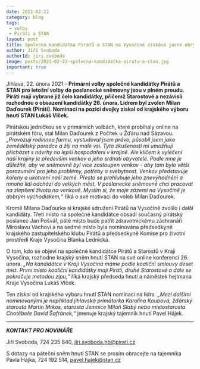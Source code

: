 ```yaml
---
date: 2021-02-22
category: blog
tags:
 - volby
 - Piráti a STAN
layout: post
title: Společná kandidátka Pirátů a STAN na Vysočině získává jasné obrysy
author: Jiří Svoboda
authorId: jiri.svoboda
image: posts/2021-02-22-spolecna-kandidatka-piratu-a-stan.jpg
important: true
---
```


Jihlava, 22. února 2021 - **Primární volby společné kandidátky Pirátů a STAN pro letošní volby do poslanecké sněmovny jsou v plném proudu. Piráti mají vybrané již čelo kandidátky, přičemž Starostové a nezávislí rozhodnou o obsazení kandidátky 26. února. Lídrem byl zvolen Milan Daďourek (Piráti). Nominaci na pozici dvojky získal od krajského výboru hnutí STAN Lukáš Vlček.**

Pirátskou jedničkou se v primárních volbách, které probíhaly online na pirátském fóru, stal Milan Daďourek z Počítek u Žďáru nad Sázavou. *„Provozuji rodinnou farmu, vystudoval jsem právo, působil jsem jako zemědělský poradce a žiji na malé vsi. Tyto zkušenosti mi umožňují přicházet s návrhy na lepší hospodaření v krajině. Ale klíčem k vyléčení naší krajiny je především venkov a jeho srdnatí obyvatelé. Podle mne je důležité, aby ve sněmovně byl více zastoupen venkov - aby tam bylo větší porozumění pro jeho problémy, potřeby a svébytnost. Venkov představuje kořeny a ukotvení naší země. Přesto se prohlubuje jeho znevýhodnění a mnoho lidí odchází do velkých měst. V poslanecké sněmovně chci pracovat na zlepšení života na venkově. Myslím si, že moje zázemí na Vysočině je dobrým východiskem,“* říká o své motivaci do voleb Milan Daďourek.

Kromě Milana Daďourka si krajské sdružení Pirátů na Vysočině zvolilo i další kandidáty. Třetí místo na společné kandidátce obsadí současný pirátský poslanec Jan Pošvář, páté místo bude patřit zdravotnickému záchranáři Miroslavu Váchovi a na sedmé místo byla nominována předsedkyně krajského zastupitelského klubu Pirátů a předsedkyně Komise pro životní prostředí Kraje Vysočina Blanka Lednická.

O tom, kdo se objeví na společné kandidátce Pirátů a Starostů v Kraji Vysočina, rozhodne krajský sněm hnutí STAN na své online konferenci 26. února. *„Na kandidátce v Kraji Vysočina máme podle koaliční smlouvy deset míst. První místo koaliční kandidátky mají Piráti, druhé Starostové a dále se pokračuje metodou zipu,“* říká krajský předseda hnutí a náměstek hejtmana Kraje Vysočina Lukáš Vlček.

Ten získal od krajského výboru hnutí STAN nominaci na lídra. *„Mezi dalšími nominovanými je například jihlavská primátorka Karolína Koubová, žďárský starosta Martin Mrkos, starosta Jemnice Miloň Slabý nebo místostarosta Chotěboře David Šafránek,“* jmenuje krajský tajemník hnutí Pavel Hájek.


---

***KONTAKT PRO NOVINÁŘE*** 

Jiří Svoboda, 724 235 840, <jiri.svoboda.hb@pirati.cz>

S dotazy na páteční sněm hnutí STAN se prosím obracejte na tajemníka Pavla Hájka, 724 192 514, <pavel.hajek@stan.cz> 
